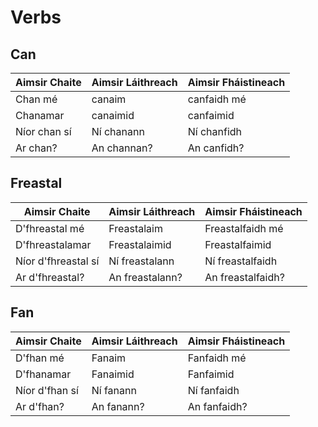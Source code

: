 # Verbs

## Can

| **Aimsir Chaite** | **Aimsir Láithreach** | **Aimsir Fháistineach** |
| ----------------- | --------------------- | ----------------------- |
| Chan mé           | canaim                | canfaidh mé             |
| Chanamar          | canaimid              | canfaimid               |
| Níor chan sí      | Ní chanann            | Ní chanfidh             |
| Ar chan?          | An channan?           | An canfidh?             |

## Freastal

| **Aimsir Chaite**   | **Aimsir Láithreach** | **Aimsir Fháistineach** |
| ------------------- | --------------------- | ----------------------- |
| D'fhreastal mé      | Freastalaim           | Freastalfaidh mé        |
| D'fhreastalamar     | Freastalaimid         | Freastalfaimid          |
| Níor d'fhreastal sí | Ní freastalann        | Ní freastalfaidh        |
| Ar d'fhreastal?     | An freastalann?       | An freastalfaidh?       |

## Fan

| **Aimsir Chaite** | **Aimsir Láithreach** | **Aimsir Fháistineach** |
| ----------------- | --------------------- | ----------------------- |
| D'fhan mé         | Fanaim                | Fanfaidh mé             |
| D'fhanamar        | Fanaimid              | Fanfaimid               |
| Níor d'fhan sí    | Ní fanann             | Ní fanfaidh             |
| Ar d'fhan?        | An fanann?            | An fanfaidh?            |

